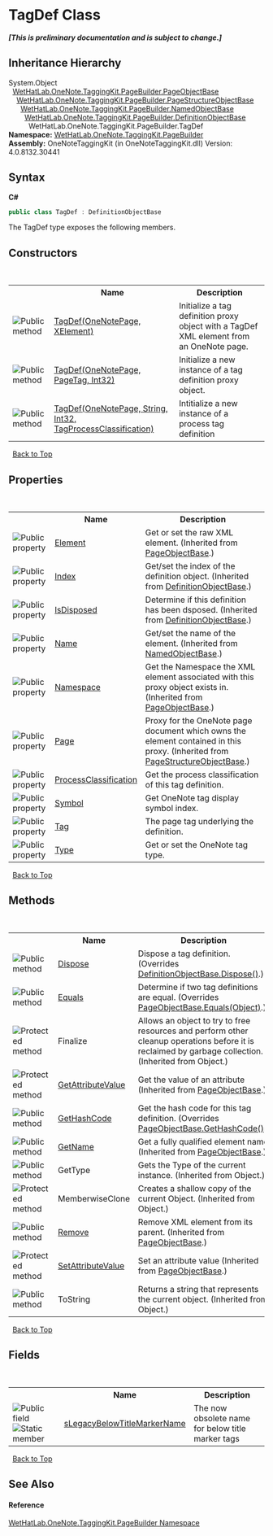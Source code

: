 # TagDef Class
 _**\[This is preliminary documentation and is subject to change.\]**_


## Inheritance Hierarchy
System.Object<br />&nbsp;&nbsp;<a href="10522ffc-023c-fe2b-d07f-22ef617cb6f6.md">WetHatLab.OneNote.TaggingKit.PageBuilder.PageObjectBase</a><br />&nbsp;&nbsp;&nbsp;&nbsp;<a href="9614e26d-4f3e-ec75-682e-cd6e5bcdf145.md">WetHatLab.OneNote.TaggingKit.PageBuilder.PageStructureObjectBase</a><br />&nbsp;&nbsp;&nbsp;&nbsp;&nbsp;&nbsp;<a href="7bde9ceb-dc08-2b51-f5fc-bd8ac9d410c3.md">WetHatLab.OneNote.TaggingKit.PageBuilder.NamedObjectBase</a><br />&nbsp;&nbsp;&nbsp;&nbsp;&nbsp;&nbsp;&nbsp;&nbsp;<a href="01a6f6f8-9cda-e956-272e-3b49a8fafa46.md">WetHatLab.OneNote.TaggingKit.PageBuilder.DefinitionObjectBase</a><br />&nbsp;&nbsp;&nbsp;&nbsp;&nbsp;&nbsp;&nbsp;&nbsp;&nbsp;&nbsp;WetHatLab.OneNote.TaggingKit.PageBuilder.TagDef<br />
**Namespace:**&nbsp;<a href="56352230-71f2-f4b7-63a8-983965663af5.md">WetHatLab.OneNote.TaggingKit.PageBuilder</a><br />**Assembly:**&nbsp;OneNoteTaggingKit (in OneNoteTaggingKit.dll) Version: 4.0.8132.30441

## Syntax

**C#**<br />
``` C#
public class TagDef : DefinitionObjectBase
```

The TagDef type exposes the following members.


## Constructors
&nbsp;<table><tr><th></th><th>Name</th><th>Description</th></tr><tr><td>![Public method](media/pubmethod.gif "Public method")</td><td><a href="d0c3565d-84cd-0a9e-a4d1-30b7dc6d9bb0.md">TagDef(OneNotePage, XElement)</a></td><td>
Initialize a tag definition proxy object with a TagDef XML element from an OneNote page.</td></tr><tr><td>![Public method](media/pubmethod.gif "Public method")</td><td><a href="da0e6e12-0ad2-25d5-5257-34bf4988a7e7.md">TagDef(OneNotePage, PageTag, Int32)</a></td><td>
Initialize a new instance of a tag definition proxy object.</td></tr><tr><td>![Public method](media/pubmethod.gif "Public method")</td><td><a href="88532ed2-23eb-4467-c8e2-55c34430fc8b.md">TagDef(OneNotePage, String, Int32, TagProcessClassification)</a></td><td>
Intitialize a new instance of a process tag definition</td></tr></table>&nbsp;
<a href="#tagdef-class">Back to Top</a>

## Properties
&nbsp;<table><tr><th></th><th>Name</th><th>Description</th></tr><tr><td>![Public property](media/pubproperty.gif "Public property")</td><td><a href="b1355277-06a2-7c7b-8423-2a3d979b9e32.md">Element</a></td><td>
Get or set the raw XML element.
 (Inherited from <a href="10522ffc-023c-fe2b-d07f-22ef617cb6f6.md">PageObjectBase</a>.)</td></tr><tr><td>![Public property](media/pubproperty.gif "Public property")</td><td><a href="a8ee8e8c-ba62-f62a-6ae7-1cc7eecb978a.md">Index</a></td><td>
Get/set the index of the definition object.
 (Inherited from <a href="01a6f6f8-9cda-e956-272e-3b49a8fafa46.md">DefinitionObjectBase</a>.)</td></tr><tr><td>![Public property](media/pubproperty.gif "Public property")</td><td><a href="b4e3d91f-53e8-19af-de3d-ef879300f1a0.md">IsDisposed</a></td><td>
Determine if this definition has been dsposed.
 (Inherited from <a href="01a6f6f8-9cda-e956-272e-3b49a8fafa46.md">DefinitionObjectBase</a>.)</td></tr><tr><td>![Public property](media/pubproperty.gif "Public property")</td><td><a href="9298a3af-e6c3-905a-d1c8-8960d9fb4deb.md">Name</a></td><td>
Get/set the name of the element.
 (Inherited from <a href="7bde9ceb-dc08-2b51-f5fc-bd8ac9d410c3.md">NamedObjectBase</a>.)</td></tr><tr><td>![Public property](media/pubproperty.gif "Public property")</td><td><a href="f3e4f694-8098-5550-71ff-8ae66afd9f7a.md">Namespace</a></td><td>
Get the Namespace the XML element associated with this proxy object exists in.
 (Inherited from <a href="10522ffc-023c-fe2b-d07f-22ef617cb6f6.md">PageObjectBase</a>.)</td></tr><tr><td>![Public property](media/pubproperty.gif "Public property")</td><td><a href="66f538ed-fce0-bfa7-f916-b2a63cf75127.md">Page</a></td><td>
Proxy for the OneNote page document which owns the element contained in this proxy.
 (Inherited from <a href="9614e26d-4f3e-ec75-682e-cd6e5bcdf145.md">PageStructureObjectBase</a>.)</td></tr><tr><td>![Public property](media/pubproperty.gif "Public property")</td><td><a href="840881ea-a6ac-83bd-8007-347165f6d184.md">ProcessClassification</a></td><td>
Get the process classification of this tag definition.</td></tr><tr><td>![Public property](media/pubproperty.gif "Public property")</td><td><a href="aa7f835a-c4cf-d72c-db51-9c1443436262.md">Symbol</a></td><td>
Get OneNote tag display symbol index.</td></tr><tr><td>![Public property](media/pubproperty.gif "Public property")</td><td><a href="439d4041-94ff-4743-5652-aa3a3ccf5926.md">Tag</a></td><td>
The page tag underlying the definition.</td></tr><tr><td>![Public property](media/pubproperty.gif "Public property")</td><td><a href="cf397f77-9286-d3e9-f1be-ecd296d0fe04.md">Type</a></td><td>
Get or set the OneNote tag type.</td></tr></table>&nbsp;
<a href="#tagdef-class">Back to Top</a>

## Methods
&nbsp;<table><tr><th></th><th>Name</th><th>Description</th></tr><tr><td>![Public method](media/pubmethod.gif "Public method")</td><td><a href="11b714f0-393e-8823-a24e-364fd8acea59.md">Dispose</a></td><td>
Dispose a tag definition.
 (Overrides <a href="de5dd701-01c4-08b3-3e7f-f2b4d4202c21.md">DefinitionObjectBase.Dispose()</a>.)</td></tr><tr><td>![Public method](media/pubmethod.gif "Public method")</td><td><a href="619345b8-6553-d086-35e6-cc2db28cf7e0.md">Equals</a></td><td>
Determine if two tag definitions are equal.
 (Overrides <a href="febd286e-b95d-3257-ffed-d2b4475144e4.md">PageObjectBase.Equals(Object)</a>.)</td></tr><tr><td>![Protected method](media/protmethod.gif "Protected method")</td><td>Finalize</td><td>
Allows an object to try to free resources and perform other cleanup operations before it is reclaimed by garbage collection.
 (Inherited from Object.)</td></tr><tr><td>![Protected method](media/protmethod.gif "Protected method")</td><td><a href="4d9c0f69-ca27-d06d-850a-46da816f98ab.md">GetAttributeValue</a></td><td>
Get the value of an attribute
 (Inherited from <a href="10522ffc-023c-fe2b-d07f-22ef617cb6f6.md">PageObjectBase</a>.)</td></tr><tr><td>![Public method](media/pubmethod.gif "Public method")</td><td><a href="30ec63f5-26a3-7836-f071-a1fc9058f69d.md">GetHashCode</a></td><td>
Get the hash code for this tag definition.
 (Overrides <a href="ebe970b7-5320-4551-378d-7958ca5e66fd.md">PageObjectBase.GetHashCode()</a>.)</td></tr><tr><td>![Public method](media/pubmethod.gif "Public method")</td><td><a href="24d1c39f-0f88-8c79-394d-4fc20eaacccb.md">GetName</a></td><td>
Get a fully qualified element name
 (Inherited from <a href="10522ffc-023c-fe2b-d07f-22ef617cb6f6.md">PageObjectBase</a>.)</td></tr><tr><td>![Public method](media/pubmethod.gif "Public method")</td><td>GetType</td><td>
Gets the Type of the current instance.
 (Inherited from Object.)</td></tr><tr><td>![Protected method](media/protmethod.gif "Protected method")</td><td>MemberwiseClone</td><td>
Creates a shallow copy of the current Object.
 (Inherited from Object.)</td></tr><tr><td>![Public method](media/pubmethod.gif "Public method")</td><td><a href="038c07b4-81ab-47d2-e16c-516917687b3a.md">Remove</a></td><td>
Remove XML element from its parent.
 (Inherited from <a href="10522ffc-023c-fe2b-d07f-22ef617cb6f6.md">PageObjectBase</a>.)</td></tr><tr><td>![Protected method](media/protmethod.gif "Protected method")</td><td><a href="77d51981-a0cd-15e4-5ea7-0f1dc3d61657.md">SetAttributeValue</a></td><td>
Set an attribute value
 (Inherited from <a href="10522ffc-023c-fe2b-d07f-22ef617cb6f6.md">PageObjectBase</a>.)</td></tr><tr><td>![Public method](media/pubmethod.gif "Public method")</td><td>ToString</td><td>
Returns a string that represents the current object.
 (Inherited from Object.)</td></tr></table>&nbsp;
<a href="#tagdef-class">Back to Top</a>

## Fields
&nbsp;<table><tr><th></th><th>Name</th><th>Description</th></tr><tr><td>![Public field](media/pubfield.gif "Public field")![Static member](media/static.gif "Static member")</td><td><a href="4cbe9c30-64ab-a157-df35-41569b493a3e.md">sLegacyBelowTitleMarkerName</a></td><td>
The now obsolete name for below title marker tags</td></tr></table>&nbsp;
<a href="#tagdef-class">Back to Top</a>

## See Also


#### Reference
<a href="56352230-71f2-f4b7-63a8-983965663af5.md">WetHatLab.OneNote.TaggingKit.PageBuilder Namespace</a><br />